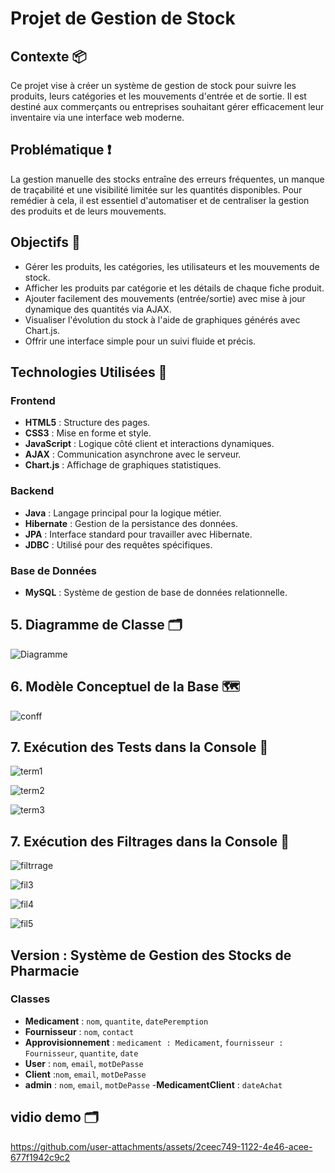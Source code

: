 # Projet de Gestion de Stock

## Contexte 📦
Ce projet vise à créer un système de gestion de stock pour suivre les produits, leurs catégories et les mouvements d'entrée et de sortie. Il est destiné aux commerçants ou entreprises souhaitant gérer efficacement leur inventaire via une interface web moderne.

## Problématique ❗
La gestion manuelle des stocks entraîne des erreurs fréquentes, un manque de traçabilité et une visibilité limitée sur les quantités disponibles. Pour remédier à cela, il est essentiel d'automatiser et de centraliser la gestion des produits et de leurs mouvements.

## Objectifs 🎯
- Gérer les produits, les catégories, les utilisateurs et les mouvements de stock.
- Afficher les produits par catégorie et les détails de chaque fiche produit.
- Ajouter facilement des mouvements (entrée/sortie) avec mise à jour dynamique des quantités via AJAX.
- Visualiser l'évolution du stock à l'aide de graphiques générés avec Chart.js.
- Offrir une interface simple pour un suivi fluide et précis.

## Technologies Utilisées 🧰

### Frontend
- **HTML5** : Structure des pages.
- **CSS3** : Mise en forme et style.
- **JavaScript** : Logique côté client et interactions dynamiques.
- **AJAX** : Communication asynchrone avec le serveur.
- **Chart.js** : Affichage de graphiques statistiques.

### Backend
- **Java** : Langage principal pour la logique métier.
- **Hibernate** : Gestion de la persistance des données.
- **JPA** : Interface standard pour travailler avec Hibernate.
- **JDBC** : Utilisé pour des requêtes spécifiques.

### Base de Données
- **MySQL** : Système de gestion de base de données relationnelle.

## 5. Diagramme de Classe 🗂️
![Diagramme](https://github.com/user-attachments/assets/c0da52a8-2f8e-42e5-9673-e8560c2ec9ca)


## 6. Modèle Conceptuel de la Base 🗺️


![conff](https://github.com/user-attachments/assets/2b0a746e-d38a-46bb-9ced-f9178420126e)



## 7. Exécution des Tests dans la Console 🧪

![term1](https://github.com/user-attachments/assets/77c0eb52-a566-4b2b-a283-b083c66d3151)

![term2](https://github.com/user-attachments/assets/32deffaa-d7dd-427a-bd5f-523a9b55c382)

![term3](https://github.com/user-attachments/assets/0a880126-45e8-4fda-81cd-20c6a3a02b9c)

## 7. Exécution des Filtrages dans la Console 🧪
![filtrrage](https://github.com/user-attachments/assets/29e8202a-c7ed-49a9-81e4-1470f859a0a9)

![fil3](https://github.com/user-attachments/assets/649d380a-5e32-49d5-98a7-0abd257fef3d)

![fil4](https://github.com/user-attachments/assets/bcb3b943-6f42-461f-99af-7fcb76f15891)


![fil5](https://github.com/user-attachments/assets/09cdd157-2a7d-4636-8e99-e3cfd25c916b)


## Version : Système de Gestion des Stocks de Pharmacie

### Classes
- **Medicament** : `nom`, `quantite`, `datePeremption`
- **Fournisseur** : `nom`, `contact`
- **Approvisionnement** : `medicament : Medicament`, `fournisseur : Fournisseur`, `quantite`, `date`
- **User** : `nom`, `email`, `motDePasse`
- **Client** :`nom`, `email`, `motDePasse`
- **admin** : `nom`, `email`, `motDePasse`
-**MedicamentClient** : `dateAchat`
## vidio demo 🗂️


https://github.com/user-attachments/assets/2ceec749-1122-4e46-acee-677f1942c9c2



